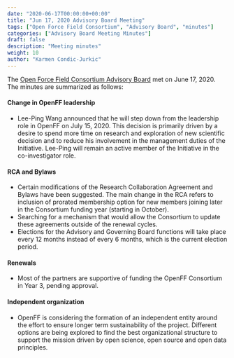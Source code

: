 ```yaml
---
date: "2020-06-17T00:00:00+00:00"
title: "Jun 17, 2020 Advisory Board Meeting"
tags: ["Open Force Field Consortium", "Advisory Board", "minutes"]
categories: ["Advisory Board Meeting Minutes"]
draft: false
description: "Meeting minutes"
weight: 10
author: "Karmen Condic-Jurkic"
---
```


The [Open Force Field Consortium Advisory Board](https://openforcefield.org/about/organization/#open-force-field-consortium) met on June 17, 2020.
The minutes are summarized as follows:

#### Change in OpenFF leadership

* Lee-Ping Wang announced that he will step down from the leadership role in OpenFF on July 15, 2020. This decision is primarily driven by a desire to spend more time on research and exploration of new scientific decision and to reduce his involvement in the management duties of the Initiative. Lee-Ping will remain an active member of the Initiative in the co-investigator role.


#### RCA and Bylaws

* Certain modifications of the Research Collaboration Agreement and Bylaws have been suggested. The main change in the RCA refers to inclusion of prorated membership option for new members joining later in the Consortium funding year (starting in October).
* Searching for a mechanism that would allow the Consortium to update these agreements outside of the renewal cycles.
* Elections for the Advisory and Governing Board functions will take place every 12 months instead of every 6 months, which is the current election period.


#### Renewals

* Most of the partners are supportive of funding the OpenFF Consortium in Year 3, pending approval.


#### Independent organization

* OpenFF is considering the formation of an independent entity around the effort to ensure longer term sustainability of the project. Different options are being explored to find the best organizational structure to support the mission driven by open science, open source and open data principles.
